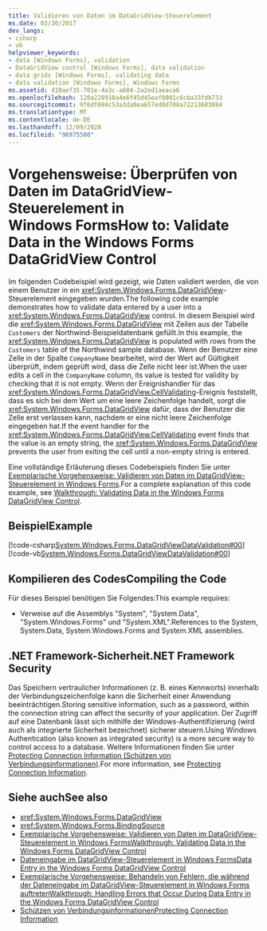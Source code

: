 ```yaml
---
title: Validieren von Daten im DataGridView-Steuerelement
ms.date: 03/30/2017
dev_langs:
- csharp
- vb
helpviewer_keywords:
- data [Windows Forms], validation
- DataGridView control [Windows Forms], data validation
- data grids [Windows Forms], validating data
- data validation [Windows Forms], Windows Forms
ms.assetid: d10aef35-701e-4a3c-a684-2a2ed1aeaca6
ms.openlocfilehash: 120a228910a4e6f45d45eaf0001c6cba33fdb733
ms.sourcegitcommit: 9f6df084c53a3da0ea657ed0d708a72213683084
ms.translationtype: MT
ms.contentlocale: de-DE
ms.lasthandoff: 12/09/2020
ms.locfileid: "96975580"
---
```

# <a name="how-to-validate-data-in-the-windows-forms-datagridview-control"></a><span data-ttu-id="7aa49-102">Vorgehensweise: Überprüfen von Daten im DataGridView-Steuerelement in Windows Forms</span><span class="sxs-lookup"><span data-stu-id="7aa49-102">How to: Validate Data in the Windows Forms DataGridView Control</span></span>

<span data-ttu-id="7aa49-103">Im folgenden Codebeispiel wird gezeigt, wie Daten validiert werden, die von einem Benutzer in ein <xref:System.Windows.Forms.DataGridView>-Steuerelement eingegeben wurden.</span><span class="sxs-lookup"><span data-stu-id="7aa49-103">The following code example demonstrates how to validate data entered by a user into a <xref:System.Windows.Forms.DataGridView> control.</span></span> <span data-ttu-id="7aa49-104">In diesem Beispiel wird die <xref:System.Windows.Forms.DataGridView> mit Zeilen aus der Tabelle `Customers` der Northwind-Beispieldatenbank gefüllt.</span><span class="sxs-lookup"><span data-stu-id="7aa49-104">In this example, the <xref:System.Windows.Forms.DataGridView> is populated with rows from the `Customers` table of the Northwind sample database.</span></span> <span data-ttu-id="7aa49-105">Wenn der Benutzer eine Zelle in der Spalte `CompanyName` bearbeitet, wird der Wert auf Gültigkeit überprüft, indem geprüft wird, dass die Zelle nicht leer ist.</span><span class="sxs-lookup"><span data-stu-id="7aa49-105">When the user edits a cell in the `CompanyName` column, its value is tested for validity by checking that it is not empty.</span></span> <span data-ttu-id="7aa49-106">Wenn der Ereignishandler für das <xref:System.Windows.Forms.DataGridView.CellValidating>-Ereignis feststellt, dass es sich bei dem Wert um eine leere Zeichenfolge handelt, sorgt die <xref:System.Windows.Forms.DataGridView> dafür, dass der Benutzer die Zelle erst verlassen kann, nachdem er eine nicht leere Zeichenfolge eingegeben hat.</span><span class="sxs-lookup"><span data-stu-id="7aa49-106">If the event handler for the <xref:System.Windows.Forms.DataGridView.CellValidating> event finds that the value is an empty string, the <xref:System.Windows.Forms.DataGridView> prevents the user from exiting the cell until a non-empty string is entered.</span></span>  
  
 <span data-ttu-id="7aa49-107">Eine vollständige Erläuterung dieses Codebeispiels finden Sie unter [Exemplarische Vorgehensweise: Validieren von Daten im DataGridView-Steuerelement in Windows Forms](walkthrough-validating-data-in-the-windows-forms-datagridview-control.md).</span><span class="sxs-lookup"><span data-stu-id="7aa49-107">For a complete explanation of this code example, see [Walkthrough: Validating Data in the Windows Forms DataGridView Control](walkthrough-validating-data-in-the-windows-forms-datagridview-control.md).</span></span>  
  
## <a name="example"></a><span data-ttu-id="7aa49-108">Beispiel</span><span class="sxs-lookup"><span data-stu-id="7aa49-108">Example</span></span>  

 [!code-csharp[System.Windows.Forms.DataGridViewDataValidation#00](~/samples/snippets/csharp/VS_Snippets_Winforms/System.Windows.Forms.DataGridViewDataValidation/CS/datavalidation.cs#00)]
 [!code-vb[System.Windows.Forms.DataGridViewDataValidation#00](~/samples/snippets/visualbasic/VS_Snippets_Winforms/System.Windows.Forms.DataGridViewDataValidation/VB/datavalidation.vb#00)]  
  
## <a name="compiling-the-code"></a><span data-ttu-id="7aa49-109">Kompilieren des Codes</span><span class="sxs-lookup"><span data-stu-id="7aa49-109">Compiling the Code</span></span>  

 <span data-ttu-id="7aa49-110">Für dieses Beispiel benötigen Sie Folgendes:</span><span class="sxs-lookup"><span data-stu-id="7aa49-110">This example requires:</span></span>  
  
- <span data-ttu-id="7aa49-111">Verweise auf die Assemblys "System", "System.Data", "System.Windows.Forms" und "System.XML".</span><span class="sxs-lookup"><span data-stu-id="7aa49-111">References to the System, System.Data, System.Windows.Forms and System.XML assemblies.</span></span>  
  
## <a name="net-framework-security"></a><span data-ttu-id="7aa49-112">.NET Framework-Sicherheit</span><span class="sxs-lookup"><span data-stu-id="7aa49-112">.NET Framework Security</span></span>  

 <span data-ttu-id="7aa49-113">Das Speichern vertraulicher Informationen (z. B. eines Kennworts) innerhalb der Verbindungszeichenfolge kann die Sicherheit einer Anwendung beeinträchtigen.</span><span class="sxs-lookup"><span data-stu-id="7aa49-113">Storing sensitive information, such as a password, within the connection string can affect the security of your application.</span></span> <span data-ttu-id="7aa49-114">Der Zugriff auf eine Datenbank lässt sich mithilfe der Windows-Authentifizierung (wird auch als integrierte Sicherheit bezeichnet) sicherer steuern.</span><span class="sxs-lookup"><span data-stu-id="7aa49-114">Using Windows Authentication (also known as integrated security) is a more secure way to control access to a database.</span></span> <span data-ttu-id="7aa49-115">Weitere Informationen finden Sie unter [Protecting Connection Information (Schützen von Verbindungsinformationen)](/dotnet/framework/data/adonet/protecting-connection-information).</span><span class="sxs-lookup"><span data-stu-id="7aa49-115">For more information, see [Protecting Connection Information](/dotnet/framework/data/adonet/protecting-connection-information).</span></span>  
  
## <a name="see-also"></a><span data-ttu-id="7aa49-116">Siehe auch</span><span class="sxs-lookup"><span data-stu-id="7aa49-116">See also</span></span>

- <xref:System.Windows.Forms.DataGridView>
- <xref:System.Windows.Forms.BindingSource>
- [<span data-ttu-id="7aa49-117">Exemplarische Vorgehensweise: Validieren von Daten im DataGridView-Steuerelement in Windows Forms</span><span class="sxs-lookup"><span data-stu-id="7aa49-117">Walkthrough: Validating Data in the Windows Forms DataGridView Control</span></span>](walkthrough-validating-data-in-the-windows-forms-datagridview-control.md)
- [<span data-ttu-id="7aa49-118">Dateneingabe im DataGridView-Steuerelement in Windows Forms</span><span class="sxs-lookup"><span data-stu-id="7aa49-118">Data Entry in the Windows Forms DataGridView Control</span></span>](data-entry-in-the-windows-forms-datagridview-control.md)
- [<span data-ttu-id="7aa49-119">Exemplarische Vorgehensweise: Behandeln von Fehlern, die während der Dateneingabe im DataGridView-Steuerelement in Windows Forms auftreten</span><span class="sxs-lookup"><span data-stu-id="7aa49-119">Walkthrough: Handling Errors that Occur During Data Entry in the Windows Forms DataGridView Control</span></span>](handling-errors-that-occur-during-data-entry-in-the-datagrid.md)
- [<span data-ttu-id="7aa49-120">Schützen von Verbindungsinformationen</span><span class="sxs-lookup"><span data-stu-id="7aa49-120">Protecting Connection Information</span></span>](/dotnet/framework/data/adonet/protecting-connection-information)

